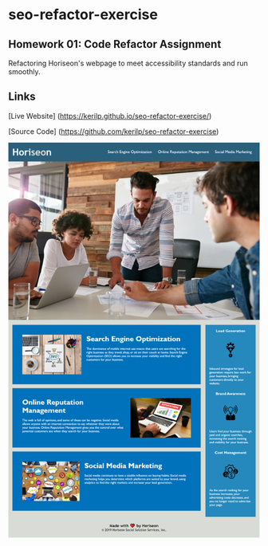 # seo-refactor-exercise

## Homework 01: Code Refactor Assignment

Refactoring Horiseon's webpage to meet accessibility standards and run smoothly.

## Links

[Live Website] (https://kerilp.github.io/seo-refactor-exercise/)

[Source Code] (https://github.com/kerilp/seo-refactor-exercise)

![Site Screenshot](./assets/images/horiseon.png)